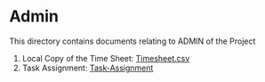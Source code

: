 # Admin
This directory contains documents relating to ADMIN of the Project

1. Local Copy of the Time Sheet: [Timesheet.csv](./Resources/Timesheet.csv)
2. Task Assignment: [Task-Assignment](./Resources/Task-Assignment.md)